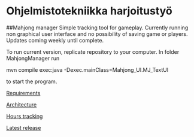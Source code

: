 # Ohjelmistotekniikka harjoitustyö
##Mahjong manager
Simple tracking tool for gameplay.
Currently running non graphical user interface and no possibility of saving game or players.
Updates coming weekly until complete.


To run current version, replicate repository to your computer. In folder MahjongManager run 

mvn compile exec:java -Dexec.mainClass=Mahjong_UI.MJ_TextUI

to start the program.


[Requirements](documentation/REQUIREMENTS.md)


[Architecture](documentation/ARCHITECTURE.md)


[Hours tracking](hours/TRACKING.md)

[Latest release](https://github.com/tuomoM/ot-harjoitustyo/releases/week5)

